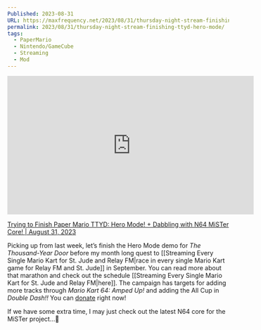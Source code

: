 ```yaml
---
Published: 2023-08-31
URL: https://maxfrequency.net/2023/08/31/thursday-night-stream-finishing-ttyd-hero-mode/
permalink: 2023/08/31/thursday-night-stream-finishing-ttyd-hero-mode/
tags:
  - PaperMario
  - Nintendo/GameCube
  - Streaming
  - Mod
---
```

<div class=iframe-container>
<iframe width="560" height="315" src="https://www.youtube-nocookie.com/embed/tyyNkwtfoGw?si=fiFx-MYjI0NRx1Lj" title="YouTube video player" frameborder="0" allow="accelerometer; autoplay; clipboard-write; encrypted-media; gyroscope; picture-in-picture; web-share" referrerpolicy="strict-origin-when-cross-origin" allowfullscreen></iframe>
</div>

[Trying to Finish Paper Mario TTYD: Hero Mode! + Dabbling with N64 MiSTer Core! | August 31, 2023](https://www.youtube.com/live/tyyNkwtfoGw)

Picking up from last week, let’s finish the Hero Mode demo for *The Thousand-Year Door* before my month long quest to [[Streaming Every Single Mario Kart for St. Jude and Relay FM|race in every single Mario Kart game for Relay FM and St. Jude]] in September. You can read more about that marathon and check out the schedule [[Streaming Every Single Mario Kart for St. Jude and Relay FM|here]]. The campaign has targets for adding more tracks through *Mario Kart 64: Amped Up!* and adding the All Cup in *Double Dash!!* You can [donate](https://tiltify.com/@maxfrequency/mario-kart-st-jude) right now!

If we have some extra time, I may just check out the latest N64 core for the MiSTer project…🤔